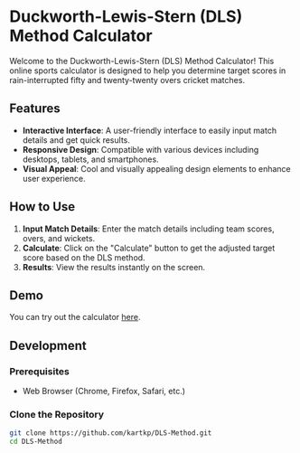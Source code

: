 # Duckworth-Lewis-Stern (DLS) Method Calculator

Welcome to the Duckworth-Lewis-Stern (DLS) Method Calculator! This online sports calculator is designed to help you determine target scores in rain-interrupted fifty and twenty-twenty overs cricket matches.

## Features

- **Interactive Interface**: A user-friendly interface to easily input match details and get quick results.
- **Responsive Design**: Compatible with various devices including desktops, tablets, and smartphones.
- **Visual Appeal**: Cool and visually appealing design elements to enhance user experience.

## How to Use

1. **Input Match Details**: Enter the match details including team scores, overs, and wickets.
2. **Calculate**: Click on the "Calculate" button to get the adjusted target score based on the DLS method.
3. **Results**: View the results instantly on the screen.

## Demo

You can try out the calculator [here](https://kartkp.github.io/DLS-Method/).

## Development

### Prerequisites

- Web Browser (Chrome, Firefox, Safari, etc.)

### Clone the Repository

```bash
git clone https://github.com/kartkp/DLS-Method.git
cd DLS-Method
